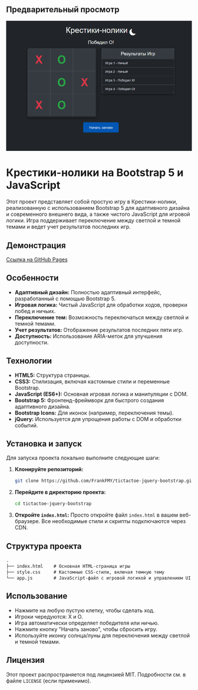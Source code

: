 ## Предварительный просмотр

![Предварительный просмотр игры Крестики-нолики](preview.png) 

# Крестики-нолики на Bootstrap 5 и JavaScript

Этот проект представляет собой простую игру в Крестики-нолики, реализованную с использованием Bootstrap 5 для адаптивного дизайна и современного внешнего вида, а также чистого JavaScript для игровой логики. Игра поддерживает переключение между светлой и темной темами и ведет учет результатов последних игр.

## Демонстрация

[Ссылка на GitHub Pages](https://FrankFMY.github.io/tictactoe-jquery-bootstrap/) 

## Особенности

*   **Адаптивный дизайн:** Полностью адаптивный интерфейс, разработанный с помощью Bootstrap 5.
*   **Игровая логика:** Чистый JavaScript для обработки ходов, проверки побед и ничьих.
*   **Переключение тем:** Возможность переключаться между светлой и темной темами.
*   **Учет результатов:** Отображение результатов последних пяти игр.
*   **Доступность:** Использование ARIA-меток для улучшения доступности.

## Технологии

*   **HTML5:** Структура страницы.
*   **CSS3:** Стилизация, включая кастомные стили и переменные Bootstrap.
*   **JavaScript (ES6+):** Основная игровая логика и манипуляции с DOM.
*   **Bootstrap 5:** Фронтенд-фреймворк для быстрого создания адаптивного дизайна.
*   **Bootstrap Icons:** Для иконок (например, переключения темы).
*   **jQuery:** Используется для упрощения работы с DOM и обработки событий.

## Установка и запуск

Для запуска проекта локально выполните следующие шаги:

1.  **Клонируйте репозиторий:**
    ```bash
    git clone https://github.com/FrankFMY/tictactoe-jquery-bootstrap.git
    ```
2.  **Перейдите в директорию проекта:**
    ```bash
    cd tictactoe-jquery-bootstrap
    ```
3.  **Откройте `index.html`:**
    Просто откройте файл `index.html` в вашем веб-браузере. Все необходимые стили и скрипты подключаются через CDN.

## Структура проекта

```
.
├── index.html    # Основная HTML-страница игры
├── style.css     # Кастомные CSS-стили, включая темную тему
└── app.js        # JavaScript-файл с игровой логикой и управлением UI
```

## Использование

*   Нажмите на любую пустую клетку, чтобы сделать ход.
*   Игроки чередуются: X и O.
*   Игра автоматически определяет победителя или ничью.
*   Нажмите кнопку "Начать заново", чтобы сбросить игру.
*   Используйте иконку солнца/луны для переключения между светлой и темной темами.

## Лицензия

Этот проект распространяется под лицензией MIT. Подробности см. в файле `LICENSE` (если применимо).